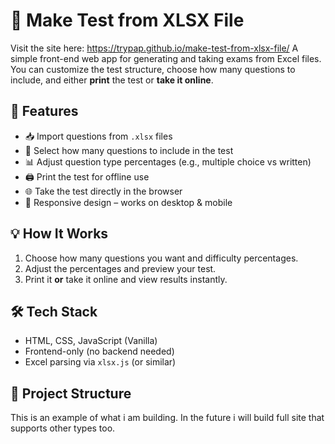 # 📝 Make Test from XLSX File
Visit the site here: https://trypap.github.io/make-test-from-xlsx-file/
A simple front-end web app for generating and taking exams from Excel files.  
You can customize the test structure, choose how many questions to include, and either **print** the test or **take it online**.

## 🚀 Features

- 📥 Import questions from `.xlsx` files
- 🎯 Select how many questions to include in the test
- 📊 Adjust question type percentages (e.g., multiple choice vs written)
- 🖨️ Print the test for offline use
- 🌐 Take the test directly in the browser
- 📱 Responsive design – works on desktop & mobile

## 💡 How It Works

1. Choose how many questions you want and difficulty percentages.
2. Adjust the percentages and preview your test.
3. Print it **or** take it online and view results instantly.

## 🛠️ Tech Stack

- HTML, CSS, JavaScript (Vanilla)
- Frontend-only (no backend needed)
- Excel parsing via `xlsx.js` (or similar)

## 📁 Project Structure
This is an example of what i am building. In the future i will build full site that supports other types too.
